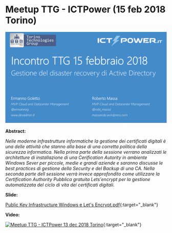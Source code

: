 # Meetup TTG - ICTPower (15 feb 2018 Torino)

![](TTG-2018-02-15.png)

__Abstract:__

*Nelle moderne infrastrutture informatiche la gestione dei certificati digitali è una delle attività che stanno alla base di una corretta politica della sicurezza informatica. Nella prima parte della sessione verrano analizzati le architetture di installazione di una Cerification Autority in ambiente Windows Sever per piccole, medie e grandi aziende e saranno discusse le best practices di gestione della Security e del Backup di una CA. Nella seconda parte dell sessione verrà invece approfondito come utilizzare la Certification Authority Pubblica gratuita Lets'encrypt per la gestione automatizzata del ciclo di vita dei certificati digitali.*

__Slide:__

[Public Key Infrastructure Windows e Let's Encrypt.pdf](Public%20Key%20Infrastructure%20Windows%20e%20Let's%20Encrypt.pdf){:target="_blank"}

__Video:__ 

[![Meetup TTG - ICTPower 13 dec 2018 Torino](http://img.youtube.com/vi/i7uFShDnDPk/0.jpg)](http://www.youtube.com/watch?v=i7uFShDnDPk "Meetup TTG - ICTPower 13 dec 2018 Torino"){:target="_blank"}
